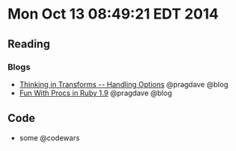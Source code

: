 # Mon Oct 13 08:49:21 EDT 2014

## Reading
### Blogs
 - [Thinking in Transforms -- Handling Options](http://pragdave.me/blog/2014/10/05/thinking-in-transforms-handling-options/) @pragdave @blog
 - [Fun With Procs in Ruby 1.9](http://pragdave.me/blog/2008/09/08/fun-with-procs-in-ruby-19/) @pragdave @blog

## Code
 - some @codewars
